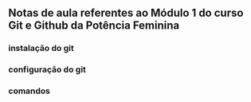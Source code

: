 ## Notas de aula referentes ao Módulo 1 do curso Git e Github da Potência Feminina


### instalação do git

### configuração do git



### comandos
